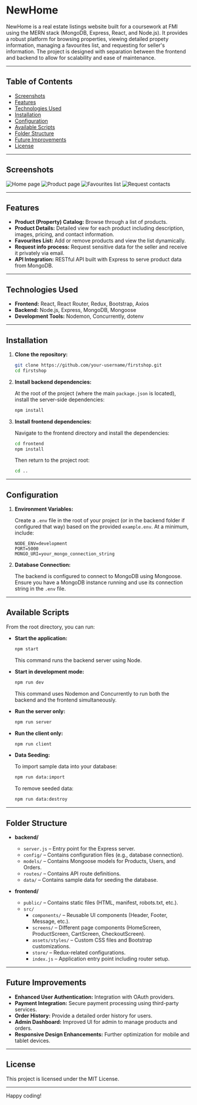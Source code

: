 # NewHome

NewHome is a real estate listings website built for a coursework at FMI using the MERN stack (MongoDB, Express, React, and Node.js). It provides a robust platform for browsing properties, viewing detailed propety information, managing a favourites list, and requesting for seller's information.
The project is designed with separation between the frontend and backend to allow for scalability and ease of maintenance.

---

## Table of Contents

- [Screenshots](#screenshots)
- [Features](#features)
- [Technologies Used](#technologies-used)
- [Installation](#installation)
- [Configuration](#configuration)
- [Available Scripts](#available-scripts)
- [Folder Structure](#folder-structure)
- [Future Improvements](#future-improvements)
- [License](#license)

---

## Screenshots

![Home page](images/homePage_screenshot.png)
![Product page](images/productPage_screenshot.png)
![Favourites list](images/favouritesList_screenshot.png)
![Request contacts](images/requestContacts_screenshot.png)

---

## Features

- **Product (Property) Catalog:** Browse through a list of products.
- **Product Details:** Detailed view for each product including description, images, pricing, and contact information.
- **Favourites List:** Add or remove products and view the list dynamically.
- **Request info process:** Request sensitive data for the seller and receive it privately via email.
- **API Integration:** RESTful API built with Express to serve product data from MongoDB.

---

## Technologies Used

- **Frontend:** React, React Router, Redux, Bootstrap, Axios
- **Backend:** Node.js, Express, MongoDB, Mongoose
- **Development Tools:** Nodemon, Concurrently, dotenv

---

## Installation

1. **Clone the repository:**

   ```bash
   git clone https://github.com/your-username/firstshop.git
   cd firstshop
   ```

2. **Install backend dependencies:**

   At the root of the project (where the main `package.json` is located), install the server-side dependencies:

   ```bash
   npm install
   ```

3. **Install frontend dependencies:**

   Navigate to the frontend directory and install the dependencies:

   ```bash
   cd frontend
   npm install
   ```

   Then return to the project root:

   ```bash
   cd ..
   ```

---

## Configuration

1. **Environment Variables:**

   Create a `.env` file in the root of your project (or in the backend folder if configured that way) based on the provided `example.env`. At a minimum, include:

   ```env
   NODE_ENV=development
   PORT=5000
   MONGO_URI=your_mongo_connection_string
   ```

2. **Database Connection:**

   The backend is configured to connect to MongoDB using Mongoose. Ensure you have a MongoDB instance running and use its connection string in the `.env` file.

---

## Available Scripts

From the root directory, you can run:

- **Start the application:**

  ```bash
  npm start
  ```

  This command runs the backend server using Node.

- **Start in development mode:**

  ```bash
  npm run dev
  ```

  This command uses Nodemon and Concurrently to run both the backend and the frontend simultaneously.

- **Run the server only:**

  ```bash
  npm run server
  ```

- **Run the client only:**

  ```bash
  npm run client
  ```

- **Data Seeding:**

  To import sample data into your database:

  ```bash
  npm run data:import
  ```

  To remove seeded data:

  ```bash
  npm run data:destroy
  ```

---

## Folder Structure

- **backend/**
  - `server.js` – Entry point for the Express server.
  - `config/` – Contains configuration files (e.g., database connection).
  - `models/` – Contains Mongoose models for Products, Users, and Orders.
  - `routes/` – Contains API route definitions.
  - `data/` – Contains sample data for seeding the database.
  
- **frontend/**
  - `public/` – Contains static files (HTML, manifest, robots.txt, etc.).
  - `src/`
    - `components/` – Reusable UI components (Header, Footer, Message, etc.).
    - `screens/` – Different page components (HomeScreen, ProductScreen, CartScreen, CheckoutScreen).
    - `assets/styles/` – Custom CSS files and Bootstrap customizations.
    - `store/` – Redux-related configurations.
    - `index.js` – Application entry point including router setup.

---

## Future Improvements

- **Enhanced User Authentication:** Integration with OAuth providers.
- **Payment Integration:** Secure payment processing using third-party services.
- **Order History:** Provide a detailed order history for users.
- **Admin Dashboard:** Improved UI for admin to manage products and orders.
- **Responsive Design Enhancements:** Further optimization for mobile and tablet devices.

---

## License

This project is licensed under the MIT License.

---

Happy coding!
